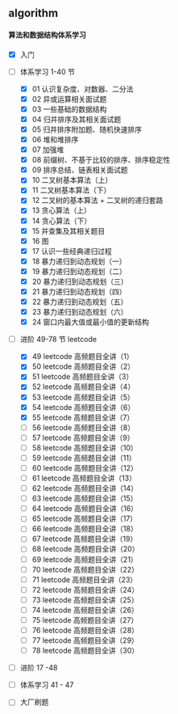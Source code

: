 ## algorithm

#### 算法和数据结构体系学习

+ [x] 入门

+ [ ] 体系学习 1-40 节
    + [x] 01 认识复杂度、对数器、二分法
    + [x] 02 异或运算相关面试题
    + [x] 03 一些基础的数据结构
    + [x] 04 归并排序及其相关面试题
    + [x] 05 归并排序附加题、随机快速排序
    + [x] 06 堆和堆排序
    + [x] 07 加强堆
    + [x] 08 前缀树、不基于比较的排序、排序稳定性
    + [x] 09 排序总结、链表相关面试题
    + [x] 10 二叉树基本算法（上）
    + [x] 11 二叉树基本算法（下）
    + [x] 12 二叉树的基本算法 + 二叉树的递归套路
    + [x] 13 贪心算法（上）
    + [x] 14 贪心算法（下）
    + [x] 15 并查集及其相关题目
    + [x] 16 图
    + [x] 17 认识一些经典递归过程
    + [x] 18 暴力递归到动态规划（一）
    + [x] 19 暴力递归到动态规划（二）
    + [x] 20 暴力递归到动态规划（三）
    + [x] 21 暴力递归到动态规划（四）
    + [x] 22 暴力递归到动态规划（五）
    + [x] 23 暴力递归到动态规划（六）
    + [x] 24 窗口内最大值或最小值的更新结构

+ [ ] 进阶 49-78 节 leetcode
    + [x] 49 leetcode 高频题目全讲（1）
    + [x] 50 leetcode 高频题目全讲（2）
    + [x] 51 leetcode 高频题目全讲（3）
    + [x] 52 leetcode 高频题目全讲（4）
    + [x] 53 leetcode 高频题目全讲（5）
    + [x] 54 leetcode 高频题目全讲（6）
    + [x] 55 leetcode 高频题目全讲（7）
    + [ ] 56 leetcode 高频题目全讲（8）
    + [ ] 57 leetcode 高频题目全讲（9）
    + [ ] 58 leetcode 高频题目全讲（10）
    + [ ] 59 leetcode 高频题目全讲（11）
    + [ ] 60 leetcode 高频题目全讲（12）
    + [ ] 61 leetcode 高频题目全讲（13）
    + [ ] 62 leetcode 高频题目全讲（14）
    + [ ] 63 leetcode 高频题目全讲（15）
    + [ ] 64 leetcode 高频题目全讲（16）
    + [ ] 65 leetcode 高频题目全讲（17）
    + [ ] 66 leetcode 高频题目全讲（18）
    + [ ] 67 leetcode 高频题目全讲（19）
    + [ ] 68 leetcode 高频题目全讲（20）
    + [ ] 69 leetcode 高频题目全讲（21）
    + [ ] 70 leetcode 高频题目全讲（22）
    + [ ] 71 leetcode 高频题目全讲（23）
    + [ ] 72 leetcode 高频题目全讲（24）
    + [ ] 73 leetcode 高频题目全讲（25）
    + [ ] 74 leetcode 高频题目全讲（26）
    + [ ] 75 leetcode 高频题目全讲（27）
    + [ ] 76 leetcode 高频题目全讲（28）
    + [ ] 77 leetcode 高频题目全讲（29）
    + [ ] 78 leetcode 高频题目全讲（30）

+ [ ] 进阶 17 -48

+ [ ] 体系学习 41 - 47

+ [ ] 大厂刷题
